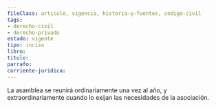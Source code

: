 ```yaml
---
fileClass: articulo, vigencia, historia-y-fuentes, codigo-civil
tags:
- derecho-civil
- derecho-privado
estado: vigente
tipo: inciso
libro:
titulo:
parrafo:
corriente-juridica:
---
```

La asamblea se reunirá ordinariamente una vez al año, y extraordinariamente cuando lo exijan las necesidades de la asociación.
